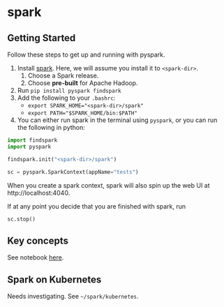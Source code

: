 # spark
## Getting Started
Follow these steps to get up and running with pyspark.
1. Install [spark](https://spark.apache.org/downloads.html). 
Here, we will assume you install it to `<spark-dir>`.
    1. Choose a Spark release.
    2. Choose __pre-built__ for Apache Hadoop.
2. Run `pip install pyspark findspark`
3. Add the following to your `.bashrc`:
    * `export SPARK_HOME="<spark-dir>/spark"`
    * `export PATH="$SPARK_HOME/bin:$PATH"`
4. You can either run spark in the terminal using `pyspark`,
or you can run the following in python:
```python
import findspark
import pyspark

findspark.init("<spark-dir>/spark")

sc = pyspark.SparkContext(appName="tests")
```
When you create a spark context, spark will also spin up the web UI
at http://localhost:4040.

If at any point you decide that you are finished with spark, run
```python
sc.stop()
```

## Key concepts
See notebook [here](examples/intro_to_spark.ipynb).

## Spark on Kubernetes
Needs investigating. See `~/spark/kubernetes`.
